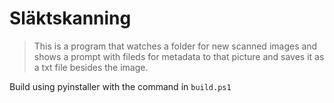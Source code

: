 # Släktskanning

> This is a program that watches a folder for new scanned images and shows a prompt with fileds for metadata to that picture and saves it as a txt file besides the image.

Build using pyinstaller with the command in `build.ps1`
